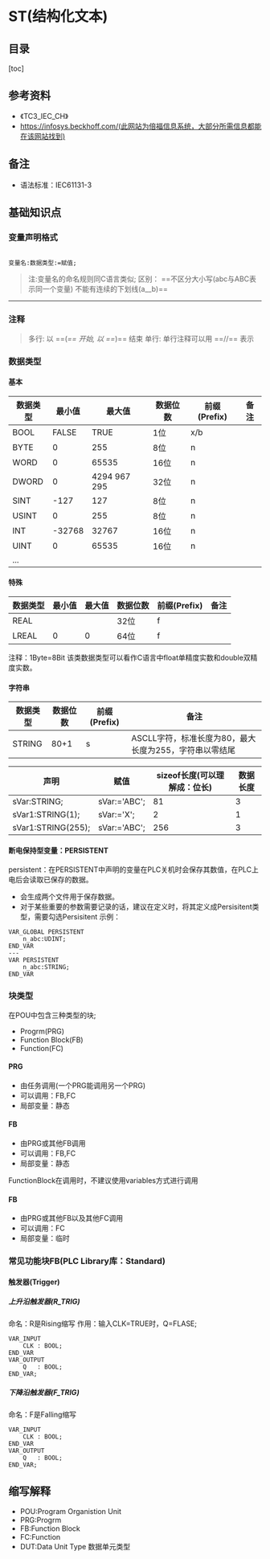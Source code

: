 # ST(结构化文本)

## 目录

[toc]

## 参考资料

* 《TC3_IEC_CH》
* https://infosys.beckhoff.com/(此网站为倍福信息系统，大部分所需信息都能在该网站找到)
## 备注

* 语法标准：IEC61131-3



## 基础知识点

### 变量声明格式

```

变量名:数据类型:=赋值;
```

>注:变量名的命名规则同C语言类似;
>区别：
==不区分大小写(abc与ABC表示同一个变量)
不能有连续的下划线(a__b)==

---

### 注释 
>多行:
> 以 ==(*== 开始, 以 ==*)== 结束
>单行:
>单行注释可以用 ==//== 表示

### 数据类型

#### 基本

数据类型|最小值|最大值|数据位数|前缀(Prefix)|备注|
-|-|-|-|-|-|
BOOL|FALSE|TRUE|1位|x/b|
BYTE|0|255|8位|n|
WORD|0|65535|16位|n|
DWORD|0|4294 967 295|32位|n|
SINT|-127|127|8位|n|
USINT|0|255|8位|n|
INT|-32768|32767|16位|n|
UINT|0|65535|16位|n|
...|

#### 特殊

数据类型|最小值|最大值|数据位数|前缀(Prefix)|备注|
-|-|-|-|-|-|
REAL|||32位|f|
LREAL|0|0|64位|f|
注释：1Byte=8Bit
该类数据类型可以看作C语言中float单精度实数和double双精度实数。
#### 字符串

数据类型|数据位数|前缀(Prefix)|备注|
-|-|-|-|
STRING|80+1|s|ASCLL字符，标准长度为80，最大长度为255，字符串以零结尾

声明|赋值|sizeof长度(可以理解成：位长)|数据长度|
-|-|-|-|
sVar:STRING;|sVar:='ABC';|81|3|
sVar1:STRING(1);|sVar:='X';|2|1|
sVar1:STRING(255);|sVar:='ABC';|256|3|

#### 断电保持型变量：PERSISTENT
persistent：在PERSISTENT中声明的变量在PLC关机时会保存其数值，在PLC上电后会读取已保存的数据。
* 会生成两个文件用于保存数据。
* 对于某些重要的参数需要记录的话，建议在定义时，将其定义成Persisitent类型，需要勾选Persisitent
示例：
```
VAR_GLOBAL PERSISTENT
    n_abc:UDINT;
END_VAR
---
VAR PERSISTENT
    n_abc:STRING;
END_VAR
```
### 块类型

在POU中包含三种类型的块;

* Progrm(PRG)
* Function Block(FB)
* Function(FC)

#### PRG

* 由任务调用(一个PRG能调用另一个PRG) 
* 可以调用：FB,FC
* 局部变量：静态

#### FB

* 由PRG或其他FB调用
* 可以调用：FB,FC
* 局部变量：静态

FunctionBlock在调用时，不建议使用variables方式进行调用

#### FB

* 由PRG或其他FB以及其他FC调用
* 可以调用：FC
* 局部变量：临时

### 常见功能块FB(PLC Library库：Standard)

#### 触发器(Trigger)

##### 上升沿触发器(R_TRIG)
命名：R是Rising缩写
作用：输入CLK=TRUE时，Q=FLASE;

```
VAR_INPUT
    CLK : BOOL;
END_VAR
VAR_OUTPUT
    Q   : BOOL;
END_VAR;
```


##### 下降沿触发器(F_TRIG)
命名：F是Falling缩写
```
VAR_INPUT
    CLK : BOOL;
END_VAR
VAR_OUTPUT
    Q   : BOOL;
END_VAR;
```

## 缩写解释

* POU:Program Organistion Unit
* PRG:Progrm
* FB:Function Block
* FC:Function
* DUT:Data Unit Type 数据单元类型